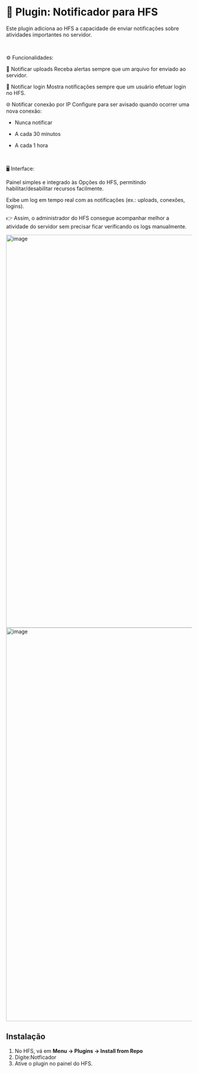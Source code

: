 # 📌 Plugin: Notificador para HFS

Este plugin adiciona ao HFS a capacidade de enviar notificações sobre atividades importantes no servidor.

 

⚙️ Funcionalidades:

🔔 Notificar uploads
Receba alertas sempre que um arquivo for enviado ao servidor.

👤 Notificar login
Mostra notificações sempre que um usuário efetuar login no HFS.

🌐 Notificar conexão por IP
Configure para ser avisado quando ocorrer uma nova conexão:

* Nunca notificar

* A cada 30 minutos

* A cada 1 hora

 

🖥️ Interface:

Painel simples e integrado às Opções do HFS, permitindo habilitar/desabilitar recursos facilmente.

Exibe um log em tempo real com as notificações (ex.: uploads, conexões, logins).

👉 Assim, o administrador do HFS consegue acompanhar melhor a atividade do servidor sem precisar ficar verificando os logs manualmente.

<img width="1919" height="1065" alt="image" src="https://github.com/user-attachments/assets/da76e5f9-2e4d-4ce7-a5b3-a06c74c7ca9f" />

<img width="1919" height="1067" alt="image" src="https://github.com/user-attachments/assets/be57e3d5-9830-451a-acd6-a94f18800c9a" />

## Instalação
1. No HFS, vá em **Menu → Plugins → Install from Repo**
2. Digite:Notficador
3. Ative o plugin no painel do HFS.

